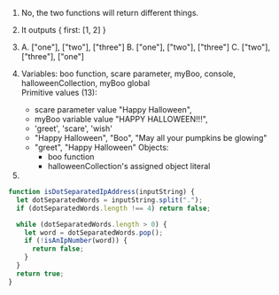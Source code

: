 1. No, the two functions will return different things.
2. It outputs { first: [1, 2] }
3. A. ["one"], ["two"], ["three"]
   B. ["one"], ["two"], ["three"]
   C. ["two"], ["three"], ["one"]
4. Variables: boo function, scare parameter, myBoo, console, halloweenCollection, myBoo global  
    Primitive values (13):

   - scare parameter value "Happy Halloween",
   - myBoo variable value "HAPPY HALLOWEEN!!!",
   - 'greet', 'scare', 'wish'
   - "Happy Halloween", "Boo", "May all your pumpkins be glowing"
   - "greet", "Happy Halloween"
     Objects:
     - boo function
     - halloweenCollection's assigned object literal

5.

```javascript
function isDotSeparatedIpAddress(inputString) {
  let dotSeparatedWords = inputString.split(".");
  if (dotSeparatedWords.length !== 4) return false;

  while (dotSeparatedWords.length > 0) {
    let word = dotSeparatedWords.pop();
    if (!isAnIpNumber(word)) {
      return false;
    }
  }
  return true;
}
```
